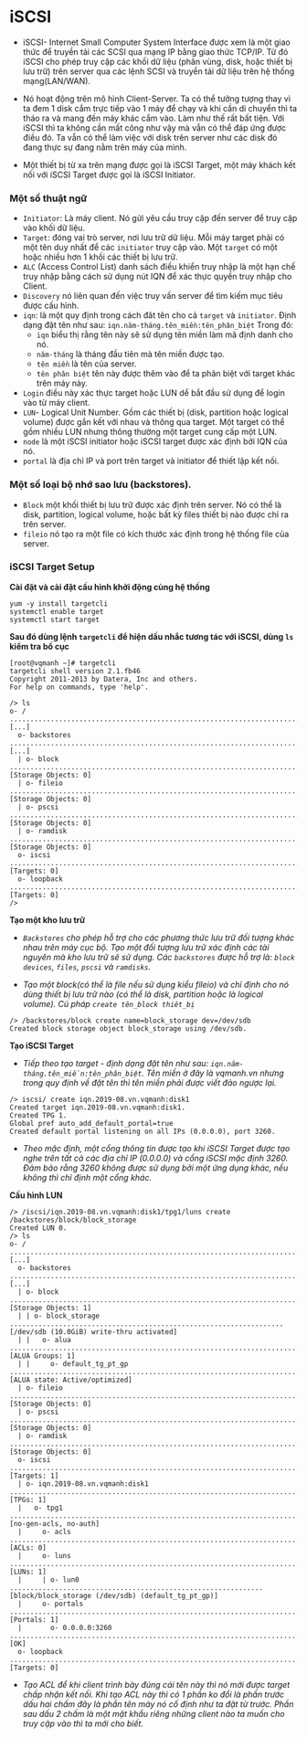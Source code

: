# iSCSI

- iSCSI- Internet Small Computer System Interface được xem là một giao thức để truyền tải các SCSI qua mạng IP bằng giao thức TCP/IP. Từ đó iSCSI cho phép truy cập các khối dữ liệu (phân vùng, disk, hoặc thiết bị lưu trữ) trên server qua các lệnh SCSI và truyền tải dữ liệu trên hệ thống mạng(LAN/WAN).

- Nó hoạt động trên mô hình Client-Server. Ta có thể tưởng tượng thay vì ta đem 1 disk cắm trực tiếp vào 1 máy để chạy và khi cần di chuyển thì ta tháo ra và mang đến máy khác cắm vào. Làm như thế rất bất tiện. Với iSCSI thì ta không cần mất công như vậy mà vẫn có thể đáp ứng được điều đó. Ta vẫn có thể làm việc với disk trên server như các disk đó đang thực sự đang nằm trên máy của mình.
- Một thiết bị từ xa trên mạng được gọi là iSCSI Target, một máy khách kết nối với iSCSI Target được gọi là iSCSI Initiator.

### Một số thuật ngữ
* `Initiator`: Là máy client. Nó gửi yêu cầu truy cập đến server để truy cập vào khối dữ liệu.
* `Target`: đóng vai trò server, nơi lưu trữ dữ liệu. Mỗi máy target phải có một tên duy nhất để các `initiator` truy cập vào. Một `target` có một hoặc nhiều hơn 1 khối các thiết bị lưu trữ.
* `ALC` (Access Control List) danh sách điều khiển truy nhập là một hạn chế truy nhập bằng cách sử dụng nút IQN để xác thực quyền truy nhập cho Client.
* `Discovery` nó liên quan đến việc truy vấn server để tìm kiếm mục tiêu được cấu hình.
* `iqn`: là một quy định trong cách đăt tên cho cả `target` và `initiator`. Định dạng đặt tên như sau:
`iqn.năm-tháng.tên_miền:tên_phân_biệt`
Trong đó:
    * `iqn` biểu thị rằng tên này sẽ sử dụng tên miền làm mã định danh cho nó.  
    * `năm-tháng` là tháng đầu tiên mà tên miền được tạo.
    * `tên miền` là tên của server. 
    * `tên phân biệt` tên này được thêm vào để ta phân biệt với target khác trên máy này.
* `Login` điều này xác thực target hoặc LUN dể bắt đầu sử dụng để login vào từ máy client.
* `LUN`- Logical Unit Number. Gồm các thiết bị (disk, partition hoặc logical volume) được gắn kết với nhau và thông qua target. Một target có thể gồm nhiều LUN nhưng thông thường một target cung cấp một LUN.
* `node` là một iSCSI initiator hoặc iSCSI target được xác định bởi IQN của nó.
* `portal` là địa chỉ IP và port trên target và initiator để thiết lập kết nối.
### Một số loại bộ nhớ sao lưu (backstores).
* `Block` một khối thiết bị lưu trữ được xác định trên server. Nó có thể là disk, partition, logical volume, hoặc bất kỳ files thiết bị nào được chỉ ra trên server.
* `fileio` nó tạo ra một file có kích thước xác định trong hệ thống file của server.

### iSCSI Target Setup

**Cài đặt và cài đặt cấu hình khởi động cùng hệ thống**

```
yum -y install targetcli
systemctl enable target
systemctl start target
```

**Sau đó dùng lệnh `targetcli` để hiện dấu nhắc tương tác với iSCSI, dùng `ls` kiểm tra bố cục**
```
[root@vqmanh ~]# targetcli
targetcli shell version 2.1.fb46
Copyright 2011-2013 by Datera, Inc and others.
For help on commands, type 'help'.

/> ls
o- / ......................................................................................................................... [...]
  o- backstores .............................................................................................................. [...]
  | o- block .................................................................................................. [Storage Objects: 0]
  | o- fileio ................................................................................................. [Storage Objects: 0]
  | o- pscsi .................................................................................................. [Storage Objects: 0]
  | o- ramdisk ................................................................................................ [Storage Objects: 0]
  o- iscsi ............................................................................................................ [Targets: 0]
  o- loopback ......................................................................................................... [Targets: 0]
/>

```

**Tạo một kho lưu trữ**

- *`Backstores` cho phép hỗ trợ cho các phương thức lưu trữ đối tượng khác nhau trên máy cục bộ. Tạo một đối tượng lưu trữ xác định các tài nguyên mà kho lưu trữ sẽ sử dụng. Các `backstores` được hỗ trợ là: `block devices`, `files`, `pscsi` và `ramdisks`.*

- *Tạo một block(có thể là file nếu sử dụng kiểu fileio) và chỉ định cho nó dùng thiết bị lưu trữ nào (có thể là disk, partition hoặc là logical volume). Cú pháp `create tên_block thiêt_bị`* 

```
/> /backstores/block create name=block_storage dev=/dev/sdb
Created block storage object block_storage using /dev/sdb.
```

**Tạo iSCSI Target**

- *Tiếp theo tạo target - định dạng đặt tên như sau: `iqn.năm-tháng.tên_miền:tên_phân_biệt`. Tên miền ở đây là vqmanh.vn nhưng trong quy định về đặt tên thì tên miền phải được viết đảo ngược lại.*

```
/> iscsi/ create iqn.2019-08.vn.vqmanh:disk1
Created target iqn.2019-08.vn.vqmanh:disk1.
Created TPG 1.
Global pref auto_add_default_portal=true
Created default portal listening on all IPs (0.0.0.0), port 3260.
```

- *Theo mặc định, một cổng thông tin được tạo khi iSCSI Target được tạo nghe trên tất cả các địa chỉ IP (0.0.0.0) và cổng iSCSI mặc định 3260. Đảm bảo rằng 3260 không được sử dụng bởi một ứng dụng khác, nếu không thì chỉ định một cổng khác.*

**Cấu hình LUN**

```
/> /iscsi/iqn.2019-08.vn.vqmanh:disk1/tpg1/luns create /backstores/block/block_storage
Created LUN 0.
/> ls
o- / ......................................................................................................................... [...]
  o- backstores .............................................................................................................. [...]
  | o- block .................................................................................................. [Storage Objects: 1]
  | | o- block_storage ................................................................... [/dev/sdb (10.0GiB) write-thru activated]
  | |   o- alua ................................................................................................... [ALUA Groups: 1]
  | |     o- default_tg_pt_gp ....................................................................... [ALUA state: Active/optimized]
  | o- fileio ................................................................................................. [Storage Objects: 0]
  | o- pscsi .................................................................................................. [Storage Objects: 0]
  | o- ramdisk ................................................................................................ [Storage Objects: 0]
  o- iscsi ............................................................................................................ [Targets: 1]
  | o- iqn.2019-08.vn.vqmanh:disk1 ....................................................................................... [TPGs: 1]
  |   o- tpg1 ............................................................................................... [no-gen-acls, no-auth]
  |     o- acls .......................................................................................................... [ACLs: 0]
  |     o- luns .......................................................................................................... [LUNs: 1]
  |     | o- lun0 .............................................................. [block/block_storage (/dev/sdb) (default_tg_pt_gp)]
  |     o- portals .................................................................................................... [Portals: 1]
  |       o- 0.0.0.0:3260 ..................................................................................................... [OK]
  o- loopback ......................................................................................................... [Targets: 0]

```

- *Tạo ACL để khi client trình bày đúng cái tên này thì nó mới được target chấp nhận kết nối. Khi tạo ACL này thì có 1 phần ko đổi là phần trước dấu hai chấm đây là phần tên máy nó cố định như ta đặt từ trước. Phần sau dấu 2 chấm là một mật khẩu riêng những client nào ta muốn cho truy cập vào thì ta mới cho biết.*

